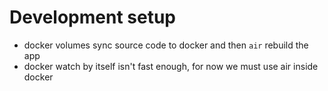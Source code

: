 # Development setup

- docker volumes sync source code to docker and then `air` rebuild the app
- docker watch by itself isn't fast enough, for now we must use air inside docker
